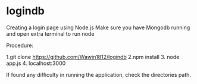 # logindb
Creating a login page using Node.js
Make sure you have Mongodb running and open extra terminal to run node

Procedure:

1.git clone https://github.com/Wawin1812/logindb
2.npm install
3. node app.js
4. localhost:3000

If found any difficulty in running the application, check the directories path.
